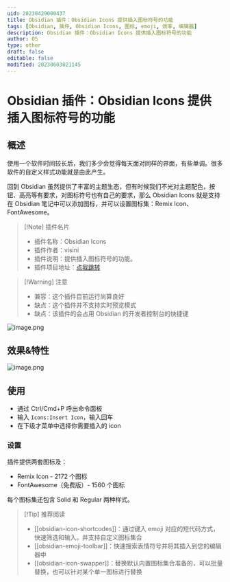 ```yaml
---
uid: 20230429000437
title: Obsidian 插件：Obsidian Icons 提供插入图标符号的功能
tags: [Obsidian, 插件, Obsidian Icons, 图标, emoji, 效率, 编辑器]
description: Obsidian 插件：Obsidian Icons 提供插入图标符号的功能
author: OS
type: other
draft: false
editable: false
modified: 20230603021145
---
```


# Obsidian 插件：Obsidian Icons 提供插入图标符号的功能

## 概述

使用一个软件时间较长后，我们多少会觉得每天面对同样的界面，有些单调。很多软件的自定义样式功能就是由此产生。

回到 Obsidian 虽然提供了丰富的主题生态，但有时候我们不光对主题配色，按钮、高亮等有要求，对图标符号也有自己的要求，那么 Obsidian Icons 就是支持在 Obsidian 笔记中可以添加图标，并可以设置图标集：Remix Icon、FontAwesome。

> [!Note] 插件名片
> - 插件名称：Obsidian Icons
> - 插件作者：visini
> - 插件说明：提供插入图标符号的功能。
> - 插件项目地址：[点我跳转](https://github.com/visini/obsidian-icons-plugin)

>[!Warning] 注意
>- 兼容：这个插件目前运行尚算良好
>- 缺点：这个插件并不支持实时预览模式
>- 缺点：该插件的会占用 Obsidian 的开发者控制台的快捷键

![image.png](https://cdn.pkmer.cn/images/bbdbc6782887925fbe84bd94b51cebda_MD5.png!pkmer)

## 效果&特性

![image.png](https://cdn.pkmer.cn/images/a74a5eabdd62d4dabf6538016c18f891_MD5.png!pkmer)

## 使用

- 通过 Ctrl/Cmd+P 呼出命令面板
- 输入 `Icons:Insert Icon`，输入回车
- 在下级才菜单中选择你需要插入的 icon

### 设置

插件提供两套图标及：

- Remix Icon - 2172 个图标
- FontAwesome（免费版）- 1560 个图标

每个图标集还包含 Solid 和 Regular 两种样式。

> [!Tip] 推荐阅读
> - [[obsidian-icon-shortcodes]]：通过键入 emoji 对应的短代码方式，快速筛选和输入。并支持自定义图标集合
> - [[obsidian-emoji-toolbar]]：快速搜索表情符号并将其插入到您的编辑器中
> - [[obsidian-icon-swapper]]：替换默认内置图标集合准备的，可以批量替换，也可以针对某个单一图标进行替换